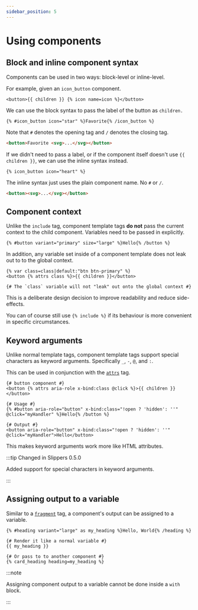 ```yaml
---
sidebar_position: 5
---
```


# Using components

## Block and inline component syntax

Components can be used in two ways: block-level or inline-level.

For example, given an `icon_button` component.

```twig title="icon_button.html"
<button>{{ children }} {% icon name=icon %}</button>
```

We can use the block syntax to pass the label of the button as `children.`

```twig
{% #icon_button icon="star" %}Favorite{% /icon_button %}
```

Note that `#` denotes the opening tag and `/` denotes the closing tag.

```html title="Output"
<button>Favorite <svg>...</svg></button>
```

If we didn't need to pass a label, or if the component itself doesn't use `{{ children }}`, we can use the inline syntax instead.

```twig
{% icon_button icon="heart" %}
```

The inline syntax just uses the plain component name. No `#` or `/`.

```html title="Output"
<button><svg>...</svg></button>
```

## Component context

Unlike the `include` tag, component template tags **do not** pass the current context to the child component. Variables need to be passed in explicitly.

```twig
{% #button variant="primary" size="large" %}Hello{% /button %}
```

In addition, any variable set inside of a component template does not leak out to to the global context.

```twig button.html
{% var class=class|default:"btn btn-primary" %}
<button {% attrs class %}>{{ children }}</button>

{# The `class` variable will not "leak" out onto the global context #}
```

This is a deliberate design decision to improve readability and reduce side-effects.

You can of course still use `{% include %}` if its behaviour is more convenient in specific circumstances.

## Keyword arguments

Unlike normal template tags, component template tags support special characters as keyword arguments. Specifically `_`, `-`, `@`, and `:`.

This can be used in conjunction with the [`attrs`](/docs/template-tags-filters#attrs) tag.

```twig
{# button component #}
<button {% attrs aria-role x-bind:class @click %}>{{ children }}</button>

{# Usage #}
{% #button aria-role="button" x-bind:class="!open ? 'hidden': ''" @click="myHandler" %}Hello{% /button %}

{# Output #}
<button aria-role="button" x-bind:class="!open ? 'hidden': ''" @click="myHandler">Hello</button>
```

This makes keyword arguments work more like HTML attributes.

:::tip Changed in Slippers 0.5.0

Added support for special characters in keyword arguments.

:::

## Assigning output to a variable

Similar to a [`fragment`](/docs/template-tags-filters#fragment) tag, a component's output can be assigned to a variable.

```twig
{% #heading variant="large" as my_heading %}Hello, World{% /heading %}

{# Render it like a normal variable #}
{{ my_heading }}

{# Or pass to to another component #}
{% card_heading heading=my_heading %}
```

:::note

Assigning component output to a variable cannot be done inside a `with` block.

:::
